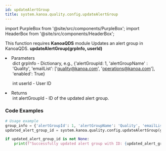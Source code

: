 ```yaml
---
id: updateAlertGroup
title: system.kanoa.quality.config.updateAlertGroup
---
```


import PurpleBox from '@site/src/components/PurpleBox';
import HeaderBox from '@site/src/components/HeaderBox';

<PurpleBox>This function requires <b>KanoaQDS</b> module</PurpleBox>
<HeaderBox header="Description">Updates an alert group in KanoaQDS.</HeaderBox>
<HeaderBox header="Syntax">
    <b>updateAlertGroup(grpInfo, userId)</b>
    <li> Parameters <br />
        <ul>dict grpInfo - Dictionary, e.g., &#123;'alertGroupId: 1, 'alertGroupName' : 'Quality', 'emailList': ['quality@kanoa.com', 'operations@kanoa.com'], 'enabled': True}</ul>
        <ul>int userId - User ID</ul>
    </li>
    <li> Returns <br />
        <ul>int alertGroupId - ID of the updated alert group.</ul>
    </li>
</HeaderBox>

### Code Examples
```python
# Usage example
group_info = {'alertGroupId': 1, 'alertGroupName': 'Quality', 'emailList': ['quality@kanoa.com', 'operations@kanoa.com'], 'enabled': True}
updated_alert_group_id = system.kanoa.quality.config.updateAlertGroup(grpInfo=group_info, userId=123)

if updated_alert_group_id is not None:
    print(f"Successfully updated alert group with ID: {updated_alert_group_id}")

